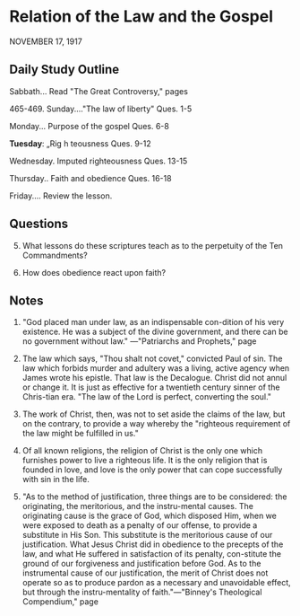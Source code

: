 # Relation of the Law and the Gospel
NOVEMBER 17, 1917

## Daily Study Outline

Sabbath... Read "The Great Controversy," pages

465-469. Sunday...."The law of liberty" Ques. 1-5

Monday... Purpose of the gospel Ques. 6-8

**Tuesday**: „Rig h teousness Ques. 9-12

Wednesday. Imputed righteousness Ques. 13-15

Thursday.. Faith and obedience Ques. 16-18

Friday.... Review the lesson.

## Questions

5. What lessons do these scriptures teach as to the perpetuity of the Ten Commandments? 

17. How does obedience react upon faith? 

## Notes

1. "God placed man under law, as an indispensable con-dition of his very existence. He was a subject of the divine government, and there can be no government without law." —"Patriarchs and Prophets," page

2. The law which says, "Thou shalt not covet," convicted Paul of sin. The law which forbids murder and adultery was a living, active agency when James wrote his epistle. That law is the Decalogue. Christ did not annul or change it. It is just as effective for a twentieth century sinner of the Chris-tian era. "The law of the Lord is perfect, converting the soul."

3. The work of Christ, then, was not to set aside the claims of the law, but on the contrary, to provide a way whereby the "righteous requirement of the law might be fulfilled in us."

4. Of all known religions, the religion of Christ is the only one which furnishes power to live a righteous life. It is the only religion that is founded in love, and love is the only power that can cope successfully with sin in the life.

10. "As to the method of justification, three things are to be considered: the originating, the meritorious, and the instru-mental causes. The originating cause is the grace of God, which disposed Him, when we were exposed to death as a penalty of our offense, to provide a substitute in His Son. This substitute is the meritorious cause of our justification. What Jesus Christ did in obedience to the precepts of the law, and what He suffered in satisfaction of its penalty, con-stitute the ground of our forgiveness and justification before God. As to the instrumental cause of our justification, the merit of Christ does not operate so as to produce pardon as a necessary and unavoidable effect, but through the instru-mentality of faith."—"Binney's Theological Compendium," page
